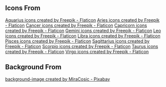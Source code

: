 ## Icons From

<a href="https://www.flaticon.com/free-icons/aquarius" title="aquarius icons">Aquarius icons created by Freepik - Flaticon</a>
<a href="https://www.flaticon.com/free-icons/aries" title="aries icons">Aries icons created by Freepik - Flaticon</a>
<a href="https://www.flaticon.com/free-icons/cancer" title="cancer icons">Cancer icons created by Freepik - Flaticon</a>
<a href="https://www.flaticon.com/free-icons/capricorn" title="capricorn icons">Capricorn icons created by Freepik - Flaticon</a>
<a href="https://www.flaticon.com/free-icons/gemini" title="gemini icons">Gemini icons created by Freepik - Flaticon</a>
<a href="https://www.flaticon.com/free-icons/leo" title="leo icons">Leo icons created by Freepik - Flaticon</a>
<a href="https://www.flaticon.com/free-icons/libra" title="libra icons">Libra icons created by Freepik - Flaticon</a>
<a href="https://www.flaticon.com/free-icons/pisces" title="pisces icons">Pisces icons created by Freepik - Flaticon</a>
<a href="https://www.flaticon.com/free-icons/sagittarius" title="sagittarius icons">Sagittarius icons created by Freepik - Flaticon</a>
<a href="https://www.flaticon.com/free-icons/scorpio" title="scorpio icons">Scorpio icons created by Freepik - Flaticon</a>
<a href="https://www.flaticon.com/free-icons/taurus" title="taurus icons">Taurus icons created by Freepik - Flaticon</a>
<a href="https://www.flaticon.com/free-icons/virgo" title="virgo icons">Virgo icons created by Freepik - Flaticon</a>

## Background From

<a href="https://pixabay.com/images/id-993127/" title="background-image">background-image created by MiraCosic - Pixabay</a>
